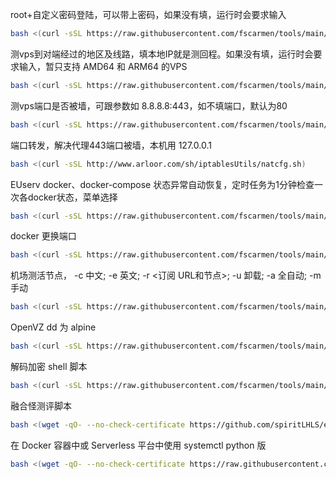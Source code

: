 root+自定义密码登陆，可以带上密码，如果没有填，运行时会要求输入
```bash
bash <(curl -sSL https://raw.githubusercontent.com/fscarmen/tools/main/root.sh) [PASSWORD]
```

测vps到对端经过的地区及线路，填本地IP就是测回程。如果没有填，运行时会要求输入，暂只支持 AMD64 和 ARM64 的VPS
```bash
bash <(curl -sSL https://raw.githubusercontent.com/fscarmen/tools/main/return.sh) [DESTINATION_IP]

```

测vps端口是否被墙，可跟参数如 8.8.8.8:443，如不填端口，默认为80
```bash
bash <(curl -sSL https://raw.githubusercontent.com/fscarmen/tools/main/check_port.sh) [IP:PORT]

```

端口转发，解决代理443端口被墙，本机用 127.0.0.1
```bash
bash <(curl -sSL http://www.arloor.com/sh/iptablesUtils/natcfg.sh)
```

EUserv docker、docker-compose 状态异常自动恢复，定时任务为1分钟检查一次各docker状态，菜单选择
```bash
bash <(curl -sSL https://raw.githubusercontent.com/fscarmen/tools/main/EU_docker_Up.sh)
```

docker 更换端口
```bash
bash <(curl -sSL https://raw.githubusercontent.com/fscarmen/tools/main/docker_port.sh)
```

机场测活节点， -c 中文; -e 英文; -r <订阅 URL和节点>; -u 卸载; -a 全自动; -m 手动
```bash
bash <(curl -sSL https://raw.githubusercontent.com/fscarmen/tools/main/ssrspeed.sh) [OPTION]
```

OpenVZ dd 为 alpine
```bash
bash <(curl -sSL https://raw.githubusercontent.com/fscarmen/tools/main/dd_alpine.sh)
```

解码加密 shell 脚本
```bash
bash <(curl -sSL https://raw.githubusercontent.com/fscarmen/tools/main/decode_shell.sh)
```

融合怪测评脚本
```bash
bash <(wget -qO- --no-check-certificate https://github.com/spiritLHLS/ecs/raw/main/ecs.sh)
```

在 Docker 容器中或 Serverless 平台中使用 systemctl python 版
```bash
bash <(wget -qO- --no-check-certificate https://raw.githubusercontent.com/fscarmen/tools/main/systemctl-py.sh)
```
